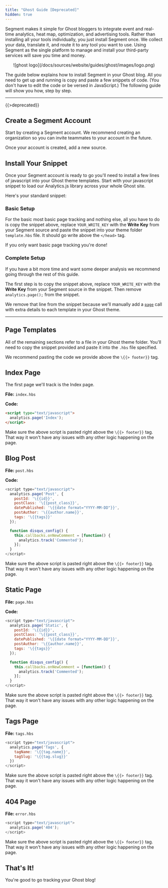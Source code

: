 ```yaml
---
title: "Ghost Guide [Deprecated]"
hidden: true
---
```


Segment makes it simple for Ghost bloggers to integrate event and real-time analytics, heat map, optimization, and advertising tools. Rather than installing all your tools individually, you just install Segment once. We collect your data, translate it, and route it to any tool you want to use. Using Segment as the single platform to manage and install your third-party services will save you time and money.

<div align="center">![ghost logo](/docs/sources/website/guides/ghost/images/logo.png)</div>

The guide below explains how to install Segment in your Ghost blog. All you need to get up and running is copy and paste a few snippets of code. (You don't have to edit the code or be versed in JavaScript.) The following guide will show you how, step by step.

- - -

{{>deprecated}}


## Create a Segment Account

Start by creating a Segment account. We recommend creating an organization so you can invite teammates to your account in the future.

Once your account is created, add a new source.


## Install Your Snippet

Once your Segment account is ready to go you'll need to install a few lines of javascript into your Ghost theme templates. Start with your javascript snippet to load our Analytics.js library across your whole Ghost site.

Here's your standard snippet:

<!--\{\{\{snippet-example 'YOUR_WRITE_KEY'}}}-->


### Basic Setup

For the basic most basic page tracking and nothing else, all you have to do is copy the snippet above, replace `YOUR_WRITE_KEY` with the **Write Key** from your Segment source and paste the snippet into your theme folder `template.hbs` file. It should go write above the `</head>` tag.

If you only want basic page tracking you're done!


### Complete Setup

If you have a bit more time and want some deeper analysis we recommend going through the rest of this guide.

The first step is to copy the snippet above, replace `YOUR_WRITE_KEY` with the **Write Key** from your Segment source in the snippet. Then remove `analytics.page();` from the snippet.

We remove that line from the snippet because we'll manually add a [`page`](/docs/spec/page) call with extra details to each template in your Ghost theme.

- - -


## Page Templates

All of the remaining sections refer to a file in your Ghost theme folder. You'll need to copy the snippet provided and paste it into the `.hbs` file specified.

We recommend pasting the code we provide above the `\{{> footer}}` tag.


## Index Page

The first page we'll track is the Index page.

**File:** `index.hbs`

**Code:**
```html
<script type="text/javascript">
  analytics.page('Index');
</script>
```

Make sure the above script is pasted right above the `\{{> footer}}` tag. That way it won't have any issues with any other logic happening on the page.


## Blog Post

**File:** `post.hbs`

**Code:**
```js
<script type="text/javascript">
  analytics.page('Post', {
    postId: '\{{id}}',
    postClass: '\{{post_class}}',
    datePublished: '\{{date format="YYYY-MM-DD"}}',
    postAuthor: '\{{author.name}}',
    tags: '\{{tags}}'
  });

  function disqus_config() {
    this.callbacks.onNewComment = [function() {
      analytics.track('Commented');
    }];
  }
</script>
```


Make sure the above script is pasted right above the `\{{> footer}}` tag. That way it won't have any issues with any other logic happening on the page.


## Static Page

**File:** `page.hbs`

**Code:**
```js
<script type="text/javascript">
  analytics.page('Static', {
    postId: '\{{id}}',
    postClass: '\{{post_class}}',
    datePublished: '\{{date format="YYYY-MM-DD"}}',
    postAuthor: '\{{author.name}}',
    tags: '\{{tags}}'
  });

  function disqus_config() {
    this.callbacks.onNewComment = [function() {
      analytics.track('Commented');
    }];
  }
</script>
```

Make sure the above script is pasted right above the `\{{> footer}}` tag. That way it won't have any issues with any other logic happening on the page.


## Tags Page

**File:** `tags.hbs`

```js
<script type="text/javascript">
  analytics.page('Tags', {
    tagName: '\{{tag.name}}',
    tagSlug: '\{{tag.slug}}'
  })
</script>
```

Make sure the above script is pasted right above the `\{{> footer}}` tag. That way it won't have any issues with any other logic happening on the page.


## 404 Page

**File:** `error.hbs`

```js
<script type="text/javascript">
  analytics.page('404');
</script>
```

Make sure the above script is pasted right above the `\{{> footer}}` tag. That way it won't have any issues with any other logic happening on the page.


## That's It!

You're good to go tracking your Ghost blog!
